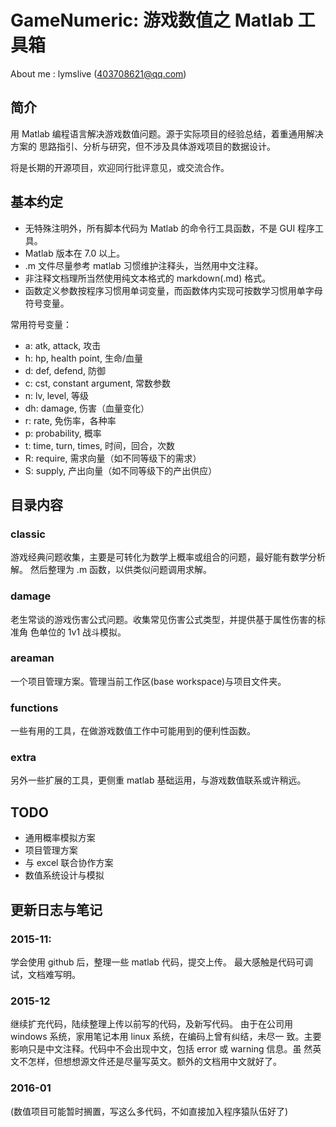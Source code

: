 GameNumeric: 游戏数值之 Matlab 工具箱
===========

About me : lymslive (403708621@qq.com)

简介
----

用 Matlab 编程语言解决游戏数值问题。源于实际项目的经验总结，着重通用解决方案的
思路指引、分析与研究，但不涉及具体游戏项目的数据设计。

将是长期的开源项目，欢迎同行批评意见，或交流合作。

基本约定
-------

* 无特殊注明外，所有脚本代码为 Matlab 的命令行工具函数，不是 GUI 程序工具。
* Matlab 版本在 7.0 以上。
* .m 文件尽量参考 matlab 习惯维护注释头，当然用中文注释。
* 非注释文档理所当然使用纯文本格式的 markdown(.md) 格式。
* 函数定义参数按程序习惯用单词变量，而函数体内实现可按数学习惯用单字母符号变量。

常用符号变量：

- a: atk, attack, 攻击
- h: hp, health point, 生命/血量
- d: def, defend, 防御
- c: cst, constant argument, 常数参数
- n: lv, level, 等级
- dh: damage, 伤害（血量变化）
- r: rate, 免伤率，各种率
- p: probability, 概率
- t: time, turn, times, 时间，回合，次数
- R: require, 需求向量（如不同等级下的需求）
- S: supply, 产出向量（如不同等级下的产出供应）

目录内容
-------

### classic

  游戏经典问题收集，主要是可转化为数学上概率或组合的问题，最好能有数学分析解。
  然后整理为 .m 函数，以供类似问题调用求解。

### damage

  老生常谈的游戏伤害公式问题。收集常见伤害公式类型，并提供基于属性伤害的标准角
  色单位的 1v1 战斗模拟。

### areaman

  一个项目管理方案。管理当前工作区(base workspace)与项目文件夹。

### functions

  一些有用的工具，在做游戏数值工作中可能用到的便利性函数。

### extra

  另外一些扩展的工具，更侧重 matlab 基础运用，与游戏数值联系或许稍远。

TODO
-----

* 通用概率模拟方案
* 项目管理方案
* 与 excel 联合协作方案
* 数值系统设计与模拟

更新日志与笔记
------------

### 2015-11:

  学会使用 github 后，整理一些 matlab 代码，提交上传。
  最大感触是代码可调试，文档难写明。

### 2015-12

  继续扩充代码，陆续整理上传以前写的代码，及新写代码。
  由于在公司用 windows 系统，家用笔记本用 linux 系统，在编码上曾有纠结，未尽一
  致。主要影响只是中文注释。代码中不会出现中文，包括 error 或 warning 信息。虽
  然英文不怎样，但想想源文件还是尽量写英文。额外的文档用中文就好了。

### 2016-01

  (数值项目可能暂时搁置，写这么多代码，不如直接加入程序猿队伍好了)
